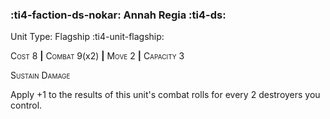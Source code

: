 ### :ti4-faction-ds-nokar: **Annah Regia** :ti4-ds:

Unit Type: Flagship :ti4-unit-flagship:

<span style="font-variant:small-caps;">Cost</span> 8 __|__ <span style="font-variant:small-caps;">Combat</span> 9(x2) __|__ <span style="font-variant:small-caps;">Move</span> 2 __|__ <span style="font-variant:small-caps;">Capacity</span> 3

<span style="font-variant:small-caps;">Sustain Damage</span>

Apply +1 to the results of this unit's combat rolls for every 2 destroyers you control.
